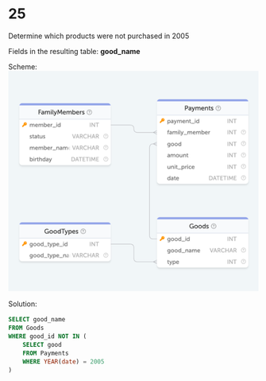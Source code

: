 # 25

Determine which products were not purchased in 2005

Fields in the resulting table: **good_name**

Scheme:  
![family.png](..%2Fschemes%2Ffamily.png)

Solution:  
```sql
SELECT good_name
FROM Goods
WHERE good_id NOT IN (
    SELECT good
    FROM Payments
    WHERE YEAR(date) = 2005
)
```